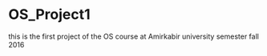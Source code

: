 # OS_Project1
this is the first project of the OS course at Amirkabir university semester fall 2016
